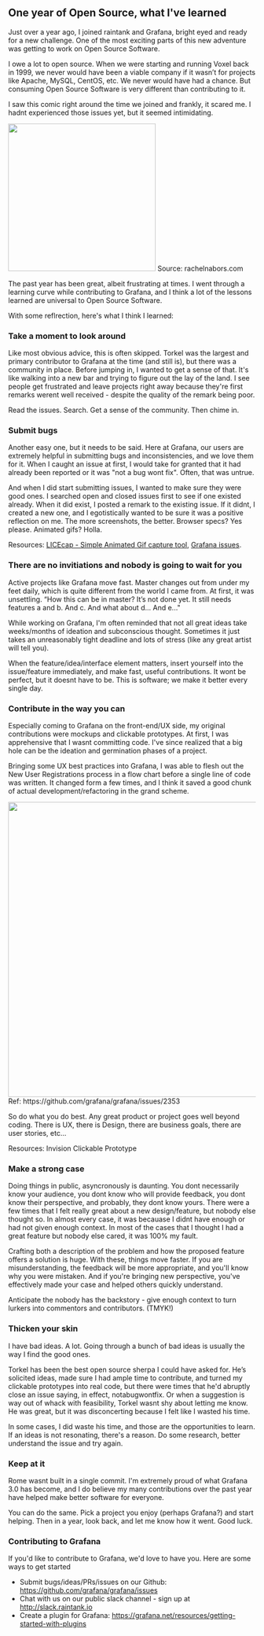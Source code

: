 ## One year of Open Source, what I've learned

Just over a year ago, I joined raintank and Grafana, bright eyed and ready for a new challenge. One of the most exciting parts of this new adventure was getting to work on Open Source Software. 

I owe a lot to open source. When we were starting and running Voxel back in 1999, we never would have been a viable company if it wasn’t for projects like Apache, MySQL, CentOS, etc. We never would have had a chance.  But consuming Open Source Software is very different than contributing to it.

I saw this comic right around the time we joined and frankly, it scared me. I hadnt experienced those issues yet, but it seemed intimidating.

<img src="http://media.rachelnabors.com/wp-content/uploads/2012/04/github_web1.png" height=300> 
Source: rachelnabors.com

The past year has been great, albeit frustrating at times. I went through a learning curve while contributing to Grafana, and I think a lot of the lessons learned are universal to Open Source Software. 

With some reflrection, here's what I think I learned:

### Take a moment to look around
Like most obvious advice, this is often skipped. Torkel was the largest and primary contributor to Grafana at the time (and still is), but there was a community in place. Before jumping in, I wanted to get a sense of that. It's like walking into a new bar and trying to figure out the lay of the land. I see people get frustrated and leave projects right away because they're first remarks werent well received - despite the quality of the remark being poor. 

Read the issues. Search. Get a sense of the community. Then chime in.


### Submit bugs
Another easy one, but it needs to be said. Here at Grafana, our users are extremely helpful in submitting bugs and inconsistencies, and we love them for it. When I caught an issue at first, I would take for granted that it had already been reported or it was "not a bug wont fix". Often, that was untrue.

And when I did start submitting issues, I wanted to make sure they were good ones. I searched open and closed issues first to see if one existed already. When it did exist, I posted a remark to the existing issue. If it didnt, I created a new one, and I egotistically wanted to be sure it was a positive reflection on me. The more screenshots, the better. Browser specs? Yes please. Animated gifs? Holla. 

Resources: [LICEcap - Simple Animated Gif capture tool](http://www.cockos.com/licecap/), [Grafana issues](https://github.com/grafana/grafana/issues). 

### There are no invitiations and nobody is going to wait for you
Active projects like Grafana move fast. Master changes out from under my feet daily, which is quite different from the world I came from. At first, it was unsettling. “How this can be in master? It’s not done yet. It still needs features a and b. And c. And what about d... And e..."

While working on Grafana, I'm often reminded that not all great ideas take weeks/months of ideation and subconscious thought. Sometimes it just takes an unreasonably tight deadline and lots of stress (like any great artist will tell you). 

When the feature/idea/interface element matters, insert yourself into the issue/feature immediately, and make fast, useful contributions.  It wont be perfect, but it doesnt have to be. This is software; we make it better every single day. 


### Contribute in the way you can
Especially coming to Grafana on the front-end/UX side, my original contributions were mockups and clickable prototypes. At first, I was apprehensive that I wasnt committing code. I've since realized that a big hole can be the ideation and germination phases of a project. 

Bringing some UX best practices into Grafana, I was able to flesh out the New User Registrations process in a flow chart before a single line of code was written. It changed form a few times, and I think it saved a good chunk of actual development/refactoring in the grand scheme. 

<img src="https://cloud.githubusercontent.com/assets/2886187/8711106/0fe72a64-2b1d-11e5-9acd-781b059e8d77.png" width=600>
Ref: https://github.com/grafana/grafana/issues/2353

So do what you do best. Any great product or project goes well beyond coding. There is UX, there is Design, there are business goals, there are user stories, etc...  

Resources: Invision Clickable Prototype


### Make a strong case
Doing things in public, asyncronously is daunting. You dont necessarily know your audience, you dont know who will provide feedback, you dont know their perspective, and probably, they dont know yours. There were a few times that I felt really great about a new design/feature, but nobody else thought so. In almost every case, it was becauase I didnt have enough or had not given enough context. In most of the cases that I thought I had a great feature but nobody else cared, it was 100% my fault. 

Crafting both a description of the problem and how the proposed feature offers a solution is huge. With these, things move faster. If you are misunderstanding, the feedback will be more appropriate, and you'll know why you were mistaken. And if you're bringing new perspective, you've effectively made your case and helped others quickly understand. 

Anticipate the nobody has the backstory - give enough context to turn lurkers into commentors and contributors. (TMYK!)


### Thicken your skin
I have bad ideas. A lot. Going through a bunch of bad ideas is usually the way I find the good ones. 

Torkel has been the best open source sherpa I could have asked for. He’s solicited ideas, made sure I had ample time to contribute, and turned my clickable prototypes into real code, but there were times that he'd abruptly close an issue saying, in effect, notabugwontfix. Or when a suggestion is way out of whack with feasibility, Torkel wasnt shy about letting me know. He was great, but it was disconcerting because I felt like I wasted his time. 

In some cases, I did waste his time, and those are the opportunities to learn. If an ideas is not resonating, there's a reason. Do some research, better understand the issue and try again. 


### Keep at it

Rome wasnt built in a single commit. I'm extremely proud of what Grafana 3.0 has become, and I do believe my many contributions over the past year have helped make better software for everyone. 

You can do the same. Pick a project you enjoy (perhaps Grafana?) and start helping. Then in a year, look back, and let me know how it went. Good luck. 

### Contributing to Grafana

If you'd like to contribute to Grafana, we'd love to have you. Here are some ways to get started

- Submit bugs/ideas/PRs/issues on our Github: https://github.com/grafana/grafana/issues
- Chat with us on our public slack channel - sign up at http://slack.raintank.io
- Create a plugin for Grafana: https://grafana.net/resources/getting-started-with-plugins
